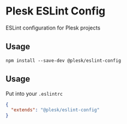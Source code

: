 # Plesk ESLint Config

ESLint configuration for Plesk projects


## Usage

```
npm install --save-dev @plesk/eslint-config
```


## Usage

Put into your `.eslintrc`
```json
{
  "extends": "@plesk/eslint-config"
}
```
